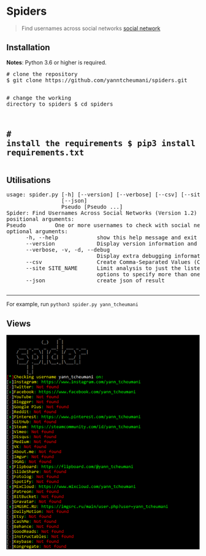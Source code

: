 # Spiders
   <blockquote>
        <p>
            Find usernames across social networks
            <a href="">social network</a>
            </p>
   </blockquote>
   <h2>Installation</h2>
   <strong>Notes</strong>: Python 3.6 or higher is required.
   <div class="highlight highlight-source-shell"><pre><span class="pl-c"><span class="pl-c">#</span> clone the repository</span>
$ git clone https://github.com/yanntcheumani/spiders.git

<span class="pl-c"><span class="pl-c">#</span> change the working directory to spiders</span>
$ <span class="pl-c1">cd</span> spiders

<span class="pl-c"><span class="pl-c">#</span> install the requirements</span>
$ pip3 install -r requirements.txt</pre></div>
------------
<h2>Utilisations</h2>
<div class="highlight highlight-source-shell"><pre>
usage: spider.py [-h] [--version] [--verbose] [--csv] [--site SITE_NAME]
                 [--json]
                 Pseudo [Pseudo ...]  
Spider: Find Usernames Across Social Networks (Version 1.2)
positional arguments:
Pseudo         One or more usernames to check with social networks.
optional arguments:
      -h, --help            show this help message and exit
      --version             Display version information and dependencies.
      --verbose, -v, -d, --debug
                            Display extra debugging information and metrics.
      --csv                 Create Comma-Separated Values (CSV) File.
      --site SITE_NAME      Limit analysis to just the listed sites. Add multiple
                            options to specify more than one site.
      --json                create json of result

</pre>

---------------
<p>For example, run <code>python3 spider.py yann_tcheumani</code></p>
<h2>Views</h2>
<a target="_blank" rel="noopener noreferrer" href="/yanntcheumani/Hack/blob/master/screenshot/preview.png">
<img src="/screenshot/preview.png" style="max-width:100%;"></a>
